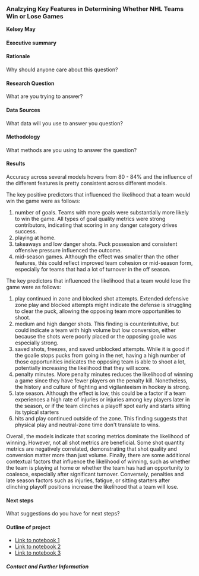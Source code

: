 ### Analzying Key Features in Determining Whether NHL Teams Win or Lose Games
**Kelsey May**

#### Executive summary

#### Rationale
Why should anyone care about this question?

#### Research Question
What are you trying to answer?

#### Data Sources
What data will you use to answer you question?

#### Methodology
What methods are you using to answer the question?

#### Results
Accuracy across several models hovers from 80 - 84% and the influence of the different features is pretty consistent across different models. 

The key positive predictors that influenced the likelihood that a team would win the game were as follows:
1) number of goals. Teams with more goals were substantially more likely to win the game. All types of goal quality metrics were strong contributors, indicating that scoring in any danger category drives success.
2) playing at home. 
3) takeaways and low danger shots. Puck possession and consistent offensive pressure influenced the outcome.
4) mid-season games. Although the effect was smaller than the other features, this could reflect improved team cohesion or mid-season form, especially for teams that had a lot of turnover in the off season.

The key predictors that influenced the likelihood that a team would lose the game were as follows:
1) play continued in zone and blocked shot attempts. Extended defensive zone play and blocked attempts might indicate the defense is struggling to clear the puck, allowing the opposing team more opportunities to shoot.
2) medium and high danger shots. This finding is counterintuitive, but could indicate a team with high volume but low conversion, either because the shots were poorly placed or the opposing goalie was especially strong.
3) saved shots, freezes, and saved unblocked attempts. While it is good if the goalie stops pucks from going in the net, having a high number of those opportunities indicates the opposing team is able to shoot a lot, potentially increasing the likelihood that they will score.
4) penalty minutes. More penalty minutes reduces the likelihood of winning a game since they have fewer players on the penalty kill. Nonetheless, the history and culture of fighting and vigilanteeism in hockey is strong.
5) late season. Although the effect is low, this could be a factor if a team experiences a high rate of injuries or injuries among key players later in the season, or if the team clinches a playoff spot early and starts sitting its typical starters
6) hits and play continued outside of the zone. This finding suggests that physical play and neutral-zone time don't translate to wins.

Overall, the models indicate that scoring metrics dominate the likelihood of winning. However, not all shot metrics are beneficial. Some shot quantity metrics are negatively correlated, demonstrating that shot quality and conversion matter more than just volume. Finally, there are some additional contextual factors that influence the likelihood of winning, such as whether the team is playing at home or whether the team has had an opportunity to coalesce, especially after significant turnover. Conversely, penalties and late season factors such as injuries, fatigue, or sitting starters after clinching playoff positions increase the likelihood that a team will lose.


#### Next steps
What suggestions do you have for next steps?

#### Outline of project

- [Link to notebook 1]()
- [Link to notebook 2]()
- [Link to notebook 3]()


##### Contact and Further Information